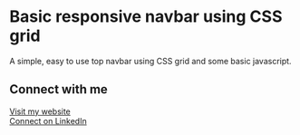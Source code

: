 # Basic responsive navbar using CSS grid

A simple, easy to use top navbar using CSS grid and some basic javascript.

## Connect with me

[Visit my website](https://pramodnagaraj.com)  
[Connect on LinkedIn](https://www.linkedin.com/in/pramod-n/)
